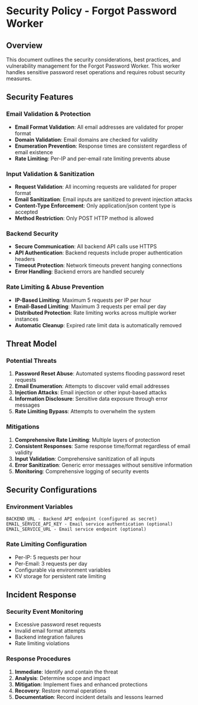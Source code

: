 # Security Policy - Forgot Password Worker

## Overview

This document outlines the security considerations, best practices, and vulnerability management for the Forgot Password Worker. This worker handles sensitive password reset operations and requires robust security measures.

## Security Features

### Email Validation & Protection
- **Email Format Validation**: All email addresses are validated for proper format
- **Domain Validation**: Email domains are checked for validity
- **Enumeration Prevention**: Response times are consistent regardless of email existence
- **Rate Limiting**: Per-IP and per-email rate limiting prevents abuse

### Input Validation & Sanitization
- **Request Validation**: All incoming requests are validated for proper format
- **Email Sanitization**: Email inputs are sanitized to prevent injection attacks
- **Content-Type Enforcement**: Only application/json content type is accepted
- **Method Restriction**: Only POST HTTP method is allowed

### Backend Security
- **Secure Communication**: All backend API calls use HTTPS
- **API Authentication**: Backend requests include proper authentication headers
- **Timeout Protection**: Network timeouts prevent hanging connections
- **Error Handling**: Backend errors are handled securely

### Rate Limiting & Abuse Prevention
- **IP-Based Limiting**: Maximum 5 requests per IP per hour
- **Email-Based Limiting**: Maximum 3 requests per email per day
- **Distributed Protection**: Rate limiting works across multiple worker instances
- **Automatic Cleanup**: Expired rate limit data is automatically removed

## Threat Model

### Potential Threats
1. **Password Reset Abuse**: Automated systems flooding password reset requests
2. **Email Enumeration**: Attempts to discover valid email addresses
3. **Injection Attacks**: Email injection or other input-based attacks
4. **Information Disclosure**: Sensitive data exposure through error messages
5. **Rate Limiting Bypass**: Attempts to overwhelm the system

### Mitigations
1. **Comprehensive Rate Limiting**: Multiple layers of protection
2. **Consistent Responses**: Same response time/format regardless of email validity
3. **Input Validation**: Comprehensive sanitization of all inputs
4. **Error Sanitization**: Generic error messages without sensitive information
5. **Monitoring**: Comprehensive logging of security events

## Security Configurations

### Environment Variables
```
BACKEND_URL - Backend API endpoint (configured as secret)
EMAIL_SERVICE_API_KEY - Email service authentication (optional)
EMAIL_SERVICE_URL - Email service endpoint (optional)
```

### Rate Limiting Configuration
- Per-IP: 5 requests per hour
- Per-Email: 3 requests per day
- Configurable via environment variables
- KV storage for persistent rate limiting

## Incident Response

### Security Event Monitoring
- Excessive password reset requests
- Invalid email format attempts
- Backend integration failures
- Rate limiting violations

### Response Procedures
1. **Immediate**: Identify and contain the threat
2. **Analysis**: Determine scope and impact
3. **Mitigation**: Implement fixes and enhanced protections
4. **Recovery**: Restore normal operations
5. **Documentation**: Record incident details and lessons learned
